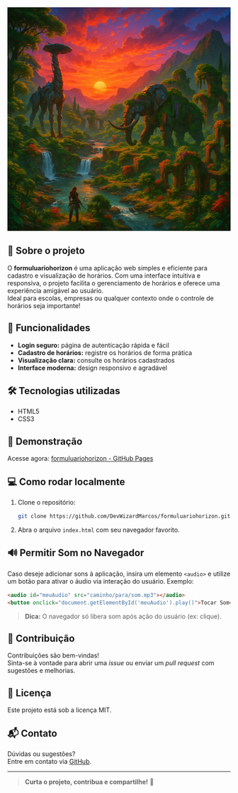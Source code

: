 <div align="center">
  <img src="horizon1.png" alt="Deadpool and Wolverine" width="800">

</div>



## 🚀 Sobre o projeto

O **formuluariohorizon** é uma aplicação web simples e eficiente para cadastro e visualização de horários. Com uma interface intuitiva e responsiva, o projeto facilita o gerenciamento de horários e oferece uma experiência amigável ao usuário.  
Ideal para escolas, empresas ou qualquer contexto onde o controle de horários seja importante!

## 🔑 Funcionalidades

- **Login seguro:** página de autenticação rápida e fácil
- **Cadastro de horários:** registre os horários de forma prática
- **Visualização clara:** consulte os horários cadastrados
- **Interface moderna:** design responsivo e agradável

## 🛠️ Tecnologias utilizadas

- HTML5
- CSS3

## 🎉 Demonstração

Acesse agora: [formuluariohorizon - GitHub Pages](https://devwizardmarcos.github.io/formuluariohorizon/)

## 💻 Como rodar localmente

1. Clone o repositório:
   ```bash
   git clone https://github.com/DevWizardMarcos/formuluariohorizon.git
   ```
2. Abra o arquivo `index.html` com seu navegador favorito.

## 🔊 Permitir Som no Navegador

Caso deseje adicionar sons à aplicação, insira um elemento `<audio>` e utilize um botão para ativar o áudio via interação do usuário. Exemplo:

```html
<audio id="meuAudio" src="caminho/para/som.mp3"></audio>
<button onclick="document.getElementById('meuAudio').play()">Tocar Som</button>
```
> **Dica:** O navegador só libera som após ação do usuário (ex: clique).

## 🤝 Contribuição

Contribuições são bem-vindas!  
Sinta-se à vontade para abrir uma _issue_ ou enviar um _pull request_ com sugestões e melhorias.

## 📄 Licença

Este projeto está sob a licença MIT.

## 📬 Contato

Dúvidas ou sugestões?  
Entre em contato via [GitHub](https://github.com/DevWizardMarcos).

---

> **Curta o projeto, contribua e compartilhe!** 🚀
